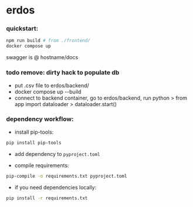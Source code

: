 # erdos

### quickstart:

```bash
npm run build # from ./frontend/
docker compose up
```

swagger is @ hostname/docs

### todo remove: dirty hack to populate db

- put .csv file to erdos/backend/
- docker compose up --build
- connect to backend container, go to erdos/backend, run python > from app import dataloader > dataloader.start()

### dependency workflow:

- install pip-tools:

```bash
pip install pip-tools
```

- add dependency to `pyproject.toml`

- compile requirements:

```bash
pip-compile -o requirements.txt pyproject.toml
```

- if you need dependencies locally:

```bash
pip install -r requirements.txt
```
